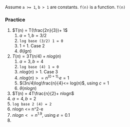 Assume `a >= 1`, `b > 1` are constants. `f(n)` is a function. `T(n)`

### Practice

1) $T(n) = T(\frac{2n}{3})+ 1$
	1) $a = 1, b = 3/2$
	2) `log base (3/2) 1 = 0`
	3) 1 = 1. Case 2
	4) $\theta (lg n)$
2) $T(n) = 3T(n/4) + n log(n)$
	1) $a = 3, b = 4$
	2) `log base (4) 1 = 0`
	3) $n log(n) > 1$. Case 3
	4) $nlog(n) >= n^{(0 + 1),}e = 1$
	5) $(3n/4)log\frac{n}{4}<= log(n)$, using $c = 1$
	6)  $\theta (nlog n)$
3) $T(n) = 4T\frac{n}{2}+ nlogn$
4) $a = 4, b = 2$
5) `log base 2 (4) = 2`
6) nlogn <= n^2-e
7) $nlogn <= n^1.9$, using $e = 0.1$
8) 
